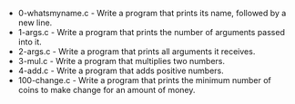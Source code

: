 <ul>
<li>0-whatsmyname.c - Write a program that prints its name, followed by a new line.</li>
<li>1-args.c - Write a program that prints the number of arguments passed into it.</li>
<li>2-args.c - Write a program that prints all arguments it receives. </li>
<li>3-mul.c - Write a program that multiplies two numbers.</li>
<li>4-add.c - Write a program that adds positive numbers.</li>
<li>100-change.c - Write a program that prints the minimum number of coins to make change for an amount of money.</li>
</ul>
